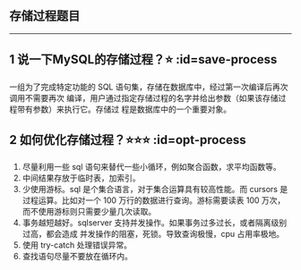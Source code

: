 ## 存储过程题目
---
## 1 说一下MySQL的存储过程？⭐ :id=save-process
一组为了完成特定功能的 SQL 语句集，存储在数据库中，经过第一次编译后再次调用不需要再次
编译，用户通过指定存储过程的名字并给出参数（如果该存储过程带有参数）来执行它。存储过
程是数据库中的一个重要对象。

## 2 如何优化存储过程？⭐⭐⭐ :id=opt-process
1. 尽量利用一些 sql 语句来替代一些小循环，例如聚合函数，求平均函数等。
2. 中间结果存放于临时表，加索引。
3. 少使用游标。sql 是个集合语言，对于集合运算具有较高性能。而 cursors 是过程运算。比如对一个 100 万行的数据进行查询。游标需要读表 100 万次，而不使用游标则只需要少量几次读取。
4. 事务越短越好。sqlserver 支持并发操作。如果事务过多过长，或者隔离级别过高，都会造成
并发操作的阻塞，死锁。导致查询极慢，cpu 占用率极地。
5. 使用 try-catch 处理错误异常。
6. 查找语句尽量不要放在循环内。